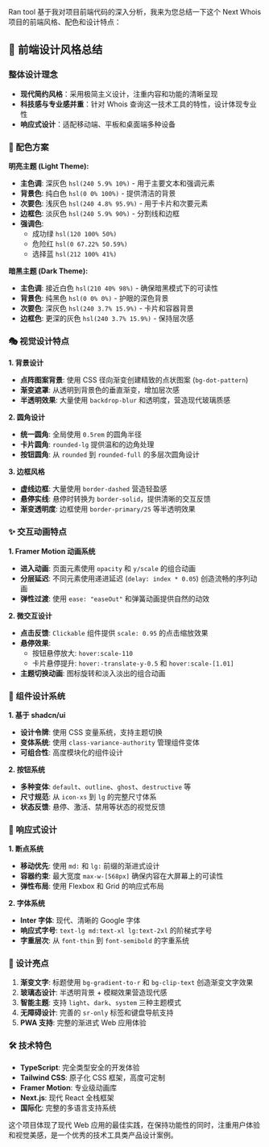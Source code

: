 Ran tool
基于我对项目前端代码的深入分析，我来为您总结一下这个 Next Whois 项目的前端风格、配色和设计特点：

## 🎨 **前端设计风格总结**

### **整体设计理念**
- **现代简约风格**：采用极简主义设计，注重内容和功能的清晰呈现
- **科技感与专业感并重**：针对 Whois 查询这一技术工具的特性，设计体现专业性
- **响应式设计**：适配移动端、平板和桌面端多种设备

### **🌈 配色方案**

**明亮主题 (Light Theme):**
- **主色调**: 深灰色 `hsl(240 5.9% 10%)` - 用于主要文本和强调元素
- **背景色**: 纯白色 `hsl(0 0% 100%)` - 提供清洁的背景
- **次要色**: 浅灰色 `hsl(240 4.8% 95.9%)` - 用于卡片和次要元素
- **边框色**: 淡灰色 `hsl(240 5.9% 90%)` - 分割线和边框
- **强调色**: 
  - 成功绿 `hsl(120 100% 50%)`
  - 危险红 `hsl(0 67.22% 50.59%)`
  - 选择蓝 `hsl(212 100% 41%)`

**暗黑主题 (Dark Theme):**
- **主色调**: 接近白色 `hsl(210 40% 98%)` - 确保暗黑模式下的可读性
- **背景色**: 纯黑色 `hsl(0 0% 0%)` - 护眼的深色背景
- **次要色**: 深灰色 `hsl(240 3.7% 15.9%)` - 卡片和容器背景
- **边框色**: 更深的灰色 `hsl(240 3.7% 15.9%)` - 保持层次感

### **🎭 视觉设计特点**

**1. 背景设计**
- **点阵图案背景**: 使用 CSS 径向渐变创建精致的点状图案 (`bg-dot-pattern`)
- **渐变遮罩**: 从透明到背景色的垂直渐变，增加层次感
- **半透明效果**: 大量使用 `backdrop-blur` 和透明度，营造现代玻璃质感

**2. 圆角设计**
- **统一圆角**: 全局使用 `0.5rem` 的圆角半径
- **卡片圆角**: `rounded-lg` 提供温和的边角处理
- **按钮圆角**: 从 `rounded` 到 `rounded-full` 的多层次圆角设计

**3. 边框风格**
- **虚线边框**: 大量使用 `border-dashed` 营造轻盈感
- **悬停实线**: 悬停时转换为 `border-solid`，提供清晰的交互反馈
- **渐变透明度**: 边框使用 `border-primary/25` 等半透明效果

### **✨ 交互动画特点**

**1. Framer Motion 动画系统**
- **进入动画**: 页面元素使用 `opacity` 和 `y/scale` 的组合动画
- **分层延迟**: 不同元素使用递进延迟 (`delay: index * 0.05`) 创造流畅的序列动画
- **弹性过渡**: 使用 `ease: "easeOut"` 和弹簧动画提供自然的动效

**2. 微交互设计**
- **点击反馈**: `Clickable` 组件提供 `scale: 0.95` 的点击缩放效果
- **悬停效果**: 
  - 按钮悬停放大: `hover:scale-110`
  - 卡片悬停提升: `hover:-translate-y-0.5` 和 `hover:scale-[1.01]`
- **主题切换动画**: 图标旋转和淡入淡出的组合动画

### **🧩 组件设计系统**

**1. 基于 shadcn/ui**
- **设计令牌**: 使用 CSS 变量系统，支持主题切换
- **变体系统**: 使用 `class-variance-authority` 管理组件变体
- **可组合性**: 高度模块化的组件设计

**2. 按钮系统**
- **多种变体**: `default`、`outline`、`ghost`、`destructive` 等
- **尺寸规范**: 从 `icon-xs` 到 `lg` 的完整尺寸体系
- **状态反馈**: 悬停、激活、禁用等状态的视觉反馈

### **📱 响应式设计**

**1. 断点系统**
- **移动优先**: 使用 `md:` 和 `lg:` 前缀的渐进式设计
- **容器约束**: 最大宽度 `max-w-[568px]` 确保内容在大屏幕上的可读性
- **弹性布局**: 使用 Flexbox 和 Grid 的响应式布局

**2. 字体系统**
- **Inter 字体**: 现代、清晰的 Google 字体
- **响应式字号**: `text-lg md:text-xl lg:text-2xl` 的阶梯式字号
- **字重层次**: 从 `font-thin` 到 `font-semibold` 的字重系统

### **🎯 设计亮点**

1. **渐变文字**: 标题使用 `bg-gradient-to-r` 和 `bg-clip-text` 创造渐变文字效果
2. **玻璃态设计**: 半透明背景 + 模糊效果营造现代感
3. **智能主题**: 支持 `light`、`dark`、`system` 三种主题模式
4. **无障碍设计**: 完善的 `sr-only` 标签和键盘导航支持
5. **PWA 支持**: 完整的渐进式 Web 应用体验

### **🛠 技术特色**

- **TypeScript**: 完全类型安全的开发体验
- **Tailwind CSS**: 原子化 CSS 框架，高度可定制
- **Framer Motion**: 专业级动画库
- **Next.js**: 现代 React 全栈框架
- **国际化**: 完整的多语言支持系统

这个项目体现了现代 Web 应用的最佳实践，在保持功能性的同时，注重用户体验和视觉美感，是一个优秀的技术工具类产品设计案例。
